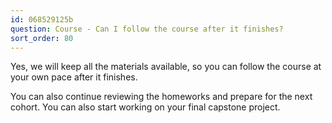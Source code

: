 ```yaml
---
id: 068529125b
question: Course - Can I follow the course after it finishes?
sort_order: 80
---
```


Yes, we will keep all the materials available, so you can follow the course at your own pace after it finishes.

You can also continue reviewing the homeworks and prepare for the next cohort. You can also start working on your final capstone project.